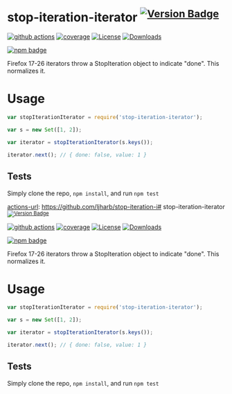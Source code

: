 # stop-iteration-iterator <sup>[![Version Badge][npm-version-svg]][package-url]</sup>

[![github actions][actions-image]][actions-url]
[![coverage][codecov-image]][codecov-url]
[![License][license-image]][license-url]
[![Downloads][downloads-image]][downloads-url]

[![npm badge][npm-badge-png]][package-url]

Firefox 17-26 iterators throw a StopIteration object to indicate "done". This normalizes it.

# Usage

```js
var stopIterationIterator = require('stop-iteration-iterator');

var s = new Set([1, 2]);

var iterator = stopIterationIterator(s.keys());

iterator.next(); // { done: false, value: 1 }
```

## Tests
Simply clone the repo, `npm install`, and run `npm test`


[package-url]: https://npmjs.org/package/stop-iteration-iterator
[npm-version-svg]: https://versionbadg.es/ljharb/stop-iteration-iterator.svg
[deps-svg]: https://david-dm.org/ljharb/stop-iteration-iterator.svg
[deps-url]: https://david-dm.org/ljharb/stop-iteration-iterator
[dev-deps-svg]: https://david-dm.org/ljharb/stop-iteration-iterator/dev-status.svg
[dev-deps-url]: https://david-dm.org/ljharb/stop-iteration-iterator#info=devDependencies
[npm-badge-png]: https://nodei.co/npm/stop-iteration-iterator.png?downloads=true&stars=true
[license-image]: https://img.shields.io/npm/l/stop-iteration-iterator.svg
[license-url]: LICENSE
[downloads-image]: https://img.shields.io/npm/dm/stop-iteration-iterator.svg
[downloads-url]: https://npm-stat.com/charts.html?package=stop-iteration-iterator
[codecov-image]: https://codecov.io/gh/ljharb/stop-iteration-iterator/branch/main/graphs/badge.svg
[codecov-url]: https://app.codecov.io/gh/ljharb/stop-iteration-iterator/
[actions-image]: https://img.shields.io/endpoint?url=https://github-actions-badge-u3jn4tfpocch.runkit.sh/ljharb/stop-iteration-iterator
[actions-url]: https://github.com/ljharb/stop-iteration-i# stop-iteration-iterator <sup>[![Version Badge][npm-version-svg]][package-url]</sup>

[![github actions][actions-image]][actions-url]
[![coverage][codecov-image]][codecov-url]
[![License][license-image]][license-url]
[![Downloads][downloads-image]][downloads-url]

[![npm badge][npm-badge-png]][package-url]

Firefox 17-26 iterators throw a StopIteration object to indicate "done". This normalizes it.

# Usage

```js
var stopIterationIterator = require('stop-iteration-iterator');

var s = new Set([1, 2]);

var iterator = stopIterationIterator(s.keys());

iterator.next(); // { done: false, value: 1 }
```

## Tests
Simply clone the repo, `npm install`, and run `npm test`


[package-url]: https://npmjs.org/package/stop-iteration-iterator
[npm-version-svg]: https://versionbadg.es/ljharb/stop-iteration-iterator.svg
[deps-svg]: https://david-dm.org/ljharb/stop-iteration-iterator.svg
[deps-url]: https://david-dm.org/ljharb/stop-iteration-iterator
[dev-deps-svg]: https://david-dm.org/ljharb/stop-iteration-iterator/dev-status.svg
[dev-deps-url]: https://david-dm.org/ljharb/stop-iteration-iterator#info=devDependencies
[npm-badge-png]: https://nodei.co/npm/stop-iteration-iterator.png?downloads=true&stars=true
[license-image]: https://img.shields.io/npm/l/stop-iteration-iterator.svg
[license-url]: LICENSE
[downloads-image]: https://img.shields.io/npm/dm/stop-iteration-iterator.svg
[downloads-url]: https://npm-stat.com/charts.html?package=stop-iteration-iterator
[codecov-image]: https://codecov.io/gh/ljharb/stop-iteration-iterator/branch/main/graphs/badge.svg
[codecov-url]: https://app.codecov.io/gh/ljharb/stop-iteration-iterator/
[actions-image]: https://img.shields.io/endpoint?url=https://github-actions-badge-u3jn4tfpocch.runkit.sh/ljharb/stop-iteration-iterator
[actions-url]: https://github.com/ljharb/stop-iteration-iterator/actions

